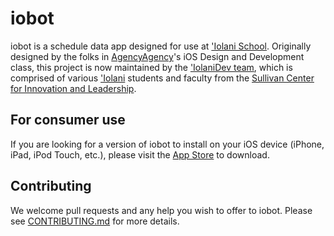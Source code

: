 # iobot

iobot is a schedule data app designed for use at ['Iolani School](https://www.iolani.org/).  Originally designed by the folks in [AgencyAgency](https://github.com/AgencyAgency)'s iOS Design and Development class, this project is now maintained by the ['IolaniDev team](https://github.com/IolaniDev), which is comprised of various ['Iolani](https://www.iolani.org/) students and faculty from the [Sullivan Center for Innovation and Leadership](https://www.iolani.org/about/sullivan-center).

## For consumer use
If you are looking for a version of iobot to install on your iOS device (iPhone, iPad, iPod Touch, etc.), please visit the [App Store](https://schedule.iolani.app/) to download.

## Contributing
We welcome pull requests and any help you wish to offer to iobot.  Please see [CONTRIBUTING.md](https://github.com/IolaniDev/iobot/blob/master/CONTRIBUTING.md) for more details.
